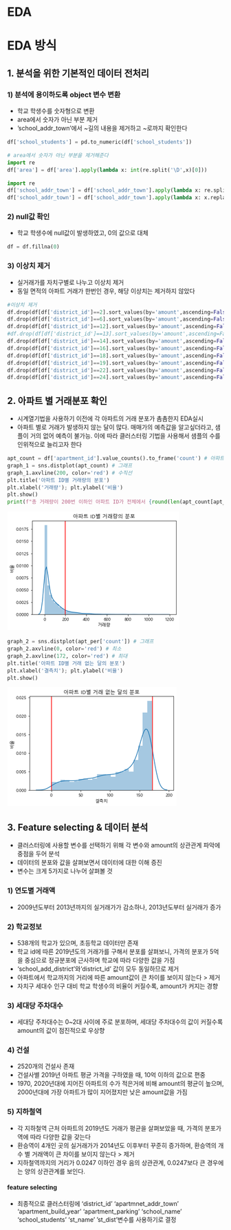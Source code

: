 EDA
================

# EDA 방식

## 1\. 분석을 위한 기본적인 데이터 전처리

### 1\) 분석에 용이하도록 object 변수 변환

  - 학교 학생수를 숫자형으로 변환
  - area에서 숫자가 아닌 부분 제거
  - ’school\_addr\_town’에서 \~길의 내용을 제거하고 \~로까지 확인한다

<!-- end list -->

``` python
df['school_students'] = pd.to_numeric(df['school_students'])
```

``` python
# area에서 숫자가 아닌 부분을 제거해준다 
import re
df['area'] = df['area'].apply(lambda x: int(re.split('\D',x)[0]))
```

``` python
import re
df['school_addr_town'] = df['school_addr_town'].apply(lambda x: re.split('\d',x)[0])
df['school_addr_town'] = df['school_addr_town'].apply(lambda x: x.replace('로','동'))
```

### 2\) null값 확인

  - 학교 학생수에 null값이 발생하였고, 0의 값으로 대체

<!-- end list -->

``` python
df = df.fillna(0)
```

### 3\) 이상치 제거

  - 실거래가를 자치구별로 나누고 이상치 제거
  - 동일 면적의 아파트 거래가 한번인 경우, 해당 이상치는 제거하지 않았다

<!-- end list -->

``` python
#이상치 제거
df.drop(df[df['district_id']==2].sort_values(by='amount',ascending=False).head(1).index,inplace=True)
df.drop(df[df['district_id']==6].sort_values(by='amount',ascending=False).head(1).index,inplace=True)
df.drop(df[df['district_id']==12].sort_values(by='amount',ascending=False).head(5).index,inplace=True)
#df.drop(df[df['district_id']==13].sort_values(by='amount',ascending=False).head(2).index,inplace=True) 거래가 총 2번 이루어져서 제거 안함
df.drop(df[df['district_id']==14].sort_values(by='amount',ascending=False).head(1).index,inplace=True)
df.drop(df[df['district_id']==16].sort_values(by='amount',ascending=False).head(1).index,inplace=True)
df.drop(df[df['district_id']==18].sort_values(by='amount',ascending=False).head(1).index,inplace=True)
df.drop(df[df['district_id']==19].sort_values(by='amount',ascending=False).head(1).index,inplace=True)
df.drop(df[df['district_id']==22].sort_values(by='amount',ascending=False).head(3).index,inplace=True)#신호아파트 면적97인 아파트의 경우 한번 거래가 이루어져 제거 안함
df.drop(df[df['district_id']==24].sort_values(by='amount',ascending=False).head(1).index,inplace=True)
```

## 2\. 아파트 별 거래분포 확인

  - 시계열기법을 사용하기 이전에 각 아파트의 거래 분포가 촘촘한지 EDA실시
  - 아파트 별로 거래가 발생하지 않는 달이 많다. 매매가의 예측값을 알고싶더라고, 샘플이 거의 없어 예측이 불가능. 이에 따라
    클러스터링 기법을 사용해서 샘플의 수를 인위적으로 늘리고자 한다

<!-- end list -->

``` python
apt_count = df['apartment_id'].value_counts().to_frame('count') # 아파트 ID별 거래량(count) 
graph_1 = sns.distplot(apt_count) # 그래프
graph_1.axvline(200, color='red') # 수직선
plt.title('아파트 ID별 거래량의 분포')
plt.xlabel('거래량'); plt.ylabel('비율')
plt.show()
print(f"총 거래량이 200번 이하인 아파트 ID가 전체에서 {round(len(apt_count[apt_count['count']<=200])/n_apt*100)}%의 비율을 차지")
```

![png](pics/output_25_0.png)

``` python
graph_2 = sns.distplot(apt_per['count']) # 그래프
graph_2.axvline(0, color='red') # 최소
graph_2.axvline(172, color='red') # 최대
plt.title('아파트 ID별 거래 없는 달의 분포')
plt.xlabel('결측치'); plt.ylabel('비율')
plt.show()
```

![png](pics/output_31_0.png)

## 3\. Feature selecting & 데이터 분석

  - 클러스터링에 사용할 변수를 선택하기 위해 각 변수와 amount의 상관관계 파악에 중점을 두어 분석
  - 데이터의 분포와 값을 살펴보면서 데이터에 대한 이해 증진
  - 변수는 크게 5가지로 나누어 살펴볼 것

### 1\) 연도별 거래액

  - 2009년도부터 2013년까지의 실거래가가 감소하나, 2013년도부터 실거래가 증가

### 2\) 학교정보

  - 538개의 학교가 있으며, 초등학교 데이터만 존재
  - 학교 id에 따른 2019년도의 거래가를 구해서 분포를 살펴보니, 가격의 분포가 5억을 중심으로 정규분포에 근사하며 학교에
    따라 다양한 값을 가짐
  - ‘school\_add\_district’와’district\_id’ 값이 모두 동일하므로 제거
  - 아파트에서 학교까지의 거리에 따른 amount값이 큰 차이를 보이지 않는다 \> 제거
  - 자치구 세대수 인구 대비 학교 학생수의 비율이 커질수록, amount가 커지는 경향

### 3\) 세대당 주차대수

  - 세대당 주차대수는 0\~2대 사이에 주로 분포하며, 세대당 주차대수의 값이 커질수록 amount의 값이 점진적으로 우상향

### 4\) 건설

  - 2520개의 건설사 존재
  - 건설사별 2019년 아파트 평균 가격을 구하였을 때, 10억 이하의 값으로 편중
  - 1970, 2020년대에 지어진 아파트의 수가 적은거에 비해 amount의 평균이 높으며, 2000년대에 가장 아파트가
    많이 지어졌지만 낮은 amount값을 가짐

### 5\) 지하철역

  - 각 지하철역 근처 아파트의 2019년도 거래가 평균을 살펴보았을 때, 가격의 분포가 역에 따라 다양한 값을 갖는다
  - 환승역이 4개인 곳의 실거래가가 2014년도 이후부터 꾸준히 증가하며, 환승역의 개수 별 거래액이 큰 차이를 보이지 않는다
    \> 제거
  - 지하철역까지의 거리가 0.0247 이하인 경우 음의 상관관계, 0.0247보다 큰 경우에는 양의 상관관계를 보인다.

#### feature selecting

  - 최종적으로 클러스터링에 ‘district\_id’ ‘apartmnet\_addr\_town’
    ‘apartment\_build\_year’ ‘apartment\_parking’ ‘school\_name’
    ‘school\_students’ ‘st\_name’ ’st\_dist’변수를 사용하기로 결정
